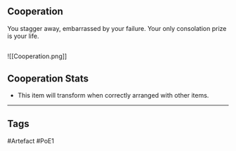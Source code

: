## Cooperation
You stagger away, embarrassed by your failure.
Your only consolation prize is your life.
##
![[Cooperation.png]]
## Cooperation Stats
- This item will transform when correctly arranged with other items.


---
## Tags
#Artefact
#PoE1